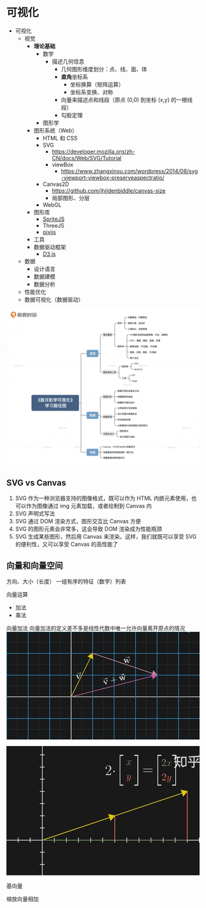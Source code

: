 # 可视化

- 可视化
  - 视觉
    - **理论基础**
      - 数学
        - 描述几何信息
          - 几何图形维度划分：点、线、面、体
          - **直角**坐标系
            - 坐标换算（矩阵运算）
            - 坐标系变换、对称
          - 向量来描述点和线段（原点 (0,0) 到坐标 (x,y) 的一根线段）
          - 勾股定理
      - 图形学
    - 图形系统（Web）
      - HTML 和 CSS
      - SVG
        - https://developer.mozilla.org/zh-CN/docs/Web/SVG/Tutorial
        - viewBox
          - https://www.zhangxinxu.com/wordpress/2014/08/svg-viewport-viewbox-preserveaspectratio/
      - Canvas2D
        - https://github.com/jhildenbiddle/canvas-size
        - 局部图形、分层
      - WebGL
    - 图形库
      - [SpriteJS](https://spritejs.org/#/)
      - ThreeJS
      - [pixijs](https://pixijs.com/)
    - 工具
    - 数据驱动框架
      - [D3.js](https://d3js.org/)
  - 数据
    - 设计语言
    - 数据建模
    - 数据分析
  - 性能优化
  - 数据可视化（数据驱动）

![图 6](./images/515c2ea4bbbcc07043a02ef40c3ed220f9db0fe231ef53604aaea2776f68363e.png)  

## SVG vs Canvas

1. SVG 作为一种浏览器支持的图像格式，既可以作为 HTML 内嵌元素使用，也可以作为图像通过 img 元素加载，或者绘制到 Canvas 内
2. SVG 声明式写法
3. SVG 通过 DOM 渲染方式，图形交互比 Canvas 方便
4. SVG 的图形元素会非常多，这会导致 DOM 渲染成为性能瓶颈
5. SVG 生成某些图形，然后用 Canvas 来渲染。这样，我们就既可以享受 SVG 的便利性，又可以享受 Canvas 的高性能了

## 向量和向量空间

方向、大小（长度）
一组有序的特征（数字）列表

向量运算
- 加法
- 乘法

向量加法
向量加法的定义差不多是线性代数中唯一允许向量离开原点的情况
![图 7](./images/1641132473519.png)  
 
![图 8](./images/1641132997345.png)  

基向量

缩放向量相加